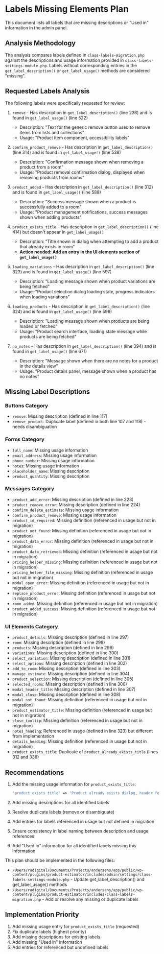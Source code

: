 # Labels Missing Elements Plan

This document lists all labels that are missing descriptions or "Used in" information in the admin panel.

## Analysis Methodology

The analysis compares labels defined in `class-labels-migration.php` against the descriptions and usage information provided in `class-labels-settings-module.php`. Labels without corresponding entries in the `get_label_description()` or `get_label_usage()` methods are considered "missing".

## Requested Labels Analysis

The following labels were specifically requested for review:

1. `remove` - Has description in `get_label_description()` (line 236) and is found in `get_label_usage()` (line 522)
   - Description: "Text for the generic remove button used to remove items from lists and collections"
   - Usage: "Product item component, accessibility labels"

2. `confirm_product_remove` - Has description in `get_label_description()` (line 314) and is found in `get_label_usage()` (line 538)
   - Description: "Confirmation message shown when removing a product from a room"
   - Usage: "Product removal confirmation dialog, displayed when removing products from rooms"

3. `product_added` - Has description in `get_label_description()` (line 312) and is found in `get_label_usage()` (line 588)
   - Description: "Success message shown when a product is successfully added to a room"
   - Usage: "Product management notifications, success messages shown when adding products"

4. `product_exists_title` - Has description in `get_label_description()` (line 414) but doesn't appear in `get_label_usage()`
   - Description: "Title shown in dialog when attempting to add a product that already exists in room"
   - **Action needed: Add an entry in the UI elements section of `get_label_usage()`**

5. `loading_variations` - Has description in `get_label_description()` (line 323) and is found in `get_label_usage()` (line 597)
   - Description: "Loading message shown when product variations are being fetched"
   - Usage: "Product selection dialog loading state, progress indicators when loading variations"

6. `loading_products` - Has description in `get_label_description()` (line 324) and is found in `get_label_usage()` (line 598)
   - Description: "Loading message shown when products are being loaded or fetched"
   - Usage: "Product search interface, loading state message while products are being fetched"

7. `no_notes` - Has description in `get_label_description()` (line 394) and is found in `get_label_usage()` (line 671)
   - Description: "Message shown when there are no notes for a product in the details view"
   - Usage: "Product details panel, message shown when a product has no notes"

## Missing Label Descriptions

### Buttons Category

- `remove`: Missing description (defined in line 117)
- `remove_product`: Duplicate label (defined in both line 107 and 118) - needs disambiguation

### Forms Category

- `full_name`: Missing usage information 
- `email_address`: Missing usage information
- `phone_number`: Missing usage information
- `notes`: Missing usage information
- `placeholder_name`: Missing description
- `product_quantity`: Missing description

### Messages Category

- `product_add_error`: Missing description (defined in line 223)
- `product_remove_error`: Missing description (defined in line 224)
- `confirm_delete_estimate`: Missing usage information
- `confirm_product_remove`: Missing usage information
- `product_id_required`: Missing definition (referenced in usage but not in migration)
- `product_not_found`: Missing definition (referenced in usage but not in migration)
- `product_data_error`: Missing definition (referenced in usage but not in migration)
- `product_data_retrieved`: Missing definition (referenced in usage but not in migration)
- `pricing_helper_missing`: Missing definition (referenced in usage but not in migration)
- `pricing_helper_file_missing`: Missing definition (referenced in usage but not in migration)
- `modal_open_error`: Missing definition (referenced in usage but not in migration)
- `replace_product_error`: Missing definition (referenced in usage but not in migration)
- `room_added`: Missing definition (referenced in usage but not in migration)
- `product_added_success`: Missing definition (referenced in usage but not in migration)

### UI Elements Category

- `product_details`: Missing description (defined in line 297)
- `room`: Missing description (defined in line 298)
- `products`: Missing description (defined in line 299)
- `variations`: Missing description (defined in line 300)
- `select_variation`: Missing description (defined in line 301)
- `select_options`: Missing description (defined in line 302)
- `add_to_room`: Missing description (defined in line 303)
- `manage_estimate`: Missing description (defined in line 304)
- `product_selection`: Missing description (defined in line 305)
- `selected_rooms`: Missing description (defined in line 306)
- `modal_header_title`: Missing description (defined in line 307)
- `modal_close`: Missing description (defined in line 308)
- `modal_not_found`: Missing definition (referenced in usage but not in migration)
- `product_estimator_title`: Missing definition (referenced in usage but not in migration)
- `close_tooltip`: Missing definition (referenced in usage but not in migration)
- `notes_heading`: Referenced in usage (defined in line 323) but different from implementation
- `details_heading`: Missing definition (referenced in usage but not in migration)
- `product_exists_title`: Duplicate of `product_already_exists_title` (lines 312 and 338)

## Recommendations

1. Add the missing usage information for `product_exists_title`:
   ```php
   'product_exists_title' => 'Product already exists dialog, header for duplicate product warning when adding products',
   ```

2. Add missing descriptions for all identified labels
3. Resolve duplicate labels (remove or disambiguate)
4. Add entries for labels referenced in usage but not defined in migration
5. Ensure consistency in label naming between description and usage references
6. Add "Used in" information for all identified labels missing this information

This plan should be implemented in the following files:
- `/Users/rudigital/Documents/Projects/andersens/app/public/wp-content/plugins/product-estimator/includes/admin/settings/class-labels-settings-module.php` - Update get_label_description() and get_label_usage() methods
- `/Users/rudigital/Documents/Projects/andersens/app/public/wp-content/plugins/product-estimator/includes/class-labels-migration.php` - Add or resolve any missing or duplicate labels

## Implementation Priority

1. Add missing usage entry for `product_exists_title` (requested)
2. Fix duplicate labels (highest priority)
3. Add missing descriptions for existing labels
4. Add missing "Used in" information
5. Add entries for referenced but undefined labels